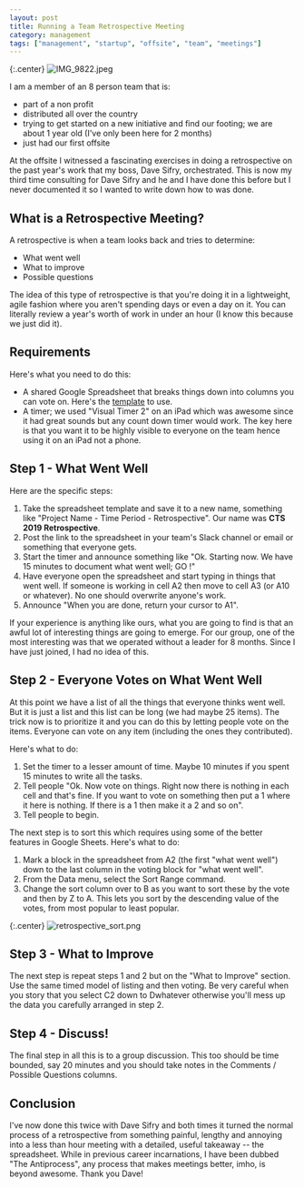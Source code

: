 ```yaml
---
layout: post
title: Running a Team Retrospective Meeting
category: management
tags: ["management", "startup", "offsite", "team", "meetings"]
---
```

{:.center}
![IMG_9822.jpeg](/blog/assets/IMG_9822.jpeg)

I am a member of an 8 person team that is:

* part of a non profit
* distributed all over the country
* trying to get started on a new initiative and find our footing; we are about 1 year old (I've only been here for 2 months)
* just had our first offsite

At the offsite I witnessed a fascinating exercises in doing a retrospective on the past year's work that my boss, Dave Sifry, orchestrated.  This is now my third time consulting for Dave Sifry and he and I have done this before but I never documented it so I wanted to write down how to was done. 

## What is a Retrospective Meeting?

A retrospective is when a team looks back and tries to determine:

* What went well
* What to improve
* Possible questions

The idea of this type of retrospective is that you're doing it in a lightweight, agile fashion where you aren't spending days or even a day on it.  You can literally review a year's worth of work in under an hour (I know this because we just did it).

## Requirements

Here's what you need to do this:

* A shared Google Spreadsheet that breaks things down into columns you can vote on.  Here's the [template](https://docs.google.com/spreadsheets/d/1f7xKqs_1jUKae1aaKhnTG_uO_xddifL3OXnf4nX3sSQ/edit?usp=sharing) to use.
* A timer; we used "Visual Timer 2" on an iPad which was awesome since it had great sounds but any count down timer would work.  The key here is that you want it to be highly visible to everyone on the team hence using it on an iPad not a phone.

## Step 1 - What Went Well

Here are the specific steps:

1.  Take the spreadsheet template and save it to a new name, something like "Project Name - Time Period - Retrospective".  Our name was **CTS 2019 Retrospective**.  
2. Post the link to the spreadsheet in your team's Slack channel or email or something that everyone gets.  
3. Start the timer and announce something like "Ok.  Starting now.  We have 15 minutes to document what went well; GO !"
4. Have everyone open the spreadsheet and start typing in things that went well.  If someone is working in cell A2 then move to cell A3 (or A10 or whatever).  No one should overwrite anyone's work.
5. Announce "When you are done, return your cursor to A1".

If your experience is anything like ours, what you are going to find is that an awful lot of interesting things are going to emerge.  For our group, one of the most interesting was that we operated without a leader for 8 months.  Since I have just joined, I had no idea of this.

## Step 2 - Everyone Votes on What Went Well

At this point we have a list of all the things that everyone thinks went well.  But it is just a list and this list can be long (we had maybe 25 items).  The trick now is to prioritize it and you can do this by letting people vote on the items.  Everyone can vote on any item (including the ones they contributed).  

Here's what to do:

1. Set the timer to a lesser amount of time.  Maybe 10 minutes if you spent 15 minutes to write all the tasks.
2. Tell people "Ok.  Now vote on things.  Right now there is nothing in each cell and that's fine.  If you want to vote on something then put a 1 where it here is nothing.  If there is a 1 then make it a 2 and so on".
3. Tell people to begin.

The next step is to sort this which requires using some of the better features in Google Sheets.  Here's what to do:

1. Mark a block in the spreadsheet from A2 (the first "what went well") down to the last column in the voting block for "what went well".  
2. From the Data menu, select the Sort Range command.
3. Change the sort column over to B as you want to sort these by the vote and then by Z to A.  This lets you sort by the descending value of the votes, from most popular to least popular.

{:.center}
![retrospective_sort.png](/blog/assets/retrospective_sort.png)

## Step 3 - What to Improve

The next step is repeat steps 1 and 2 but on the "What to Improve" section.  Use the same timed model of listing and then voting.  Be very careful when you story that you select C2 down to Dwhatever otherwise you'll mess up the data you carefully arranged in step 2.

## Step 4 - Discuss!

The final step in all this is to a group discussion.  This too should be time bounded, say 20 minutes and you should take notes in the Comments / Possible Questions columns.

## Conclusion

I've now done this twice with Dave Sifry and both times it turned the normal process of a retrospective from something painful, lengthy and annoying into a less than hour meeting with a detailed, useful takeaway -- the spreadsheet.  While in previous career incarnations, I have been dubbed "The Antiprocess", any process that makes meetings better, imho, is beyond awesome.   Thank you Dave!
